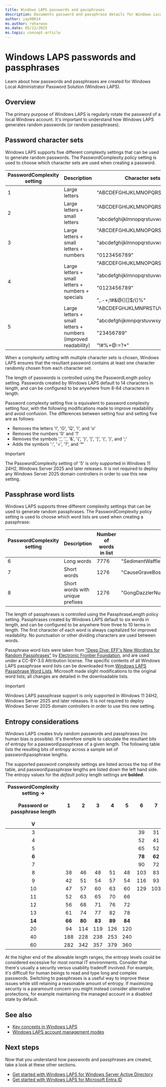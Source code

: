 ```yaml
---
title: Windows LAPS passwords and passphrases
description: Documents password and passphrase details for Windows Local Administrator Password Solution (Windows LAPS).
author: jay98014
ms.author: roharwoo
ms.date: 05/12/2025
ms.topic: concept-article
---
```


# Windows LAPS passwords and passphrases

Learn about how passwords and passphrases are created for Windows Local Administrator Password Solution (Windows LAPS).

## Overview

The primary purpose of Windows LAPS is regularly rotate the password of a local Windows account. It's important to understand how Windows LAPS generates random passwords (or random passphrases).

## Password character sets

Windows LAPS supports five different complexity settings that can be used to generate random passwords. The PasswordComplexity policy setting is used to choose which character sets are used when creating a password.

|PasswordComplexity setting|Description|Character sets|Example|
|---|---|---|---|
|1|Large letters|"ABCDEFGHIJKLMNOPQRSTUVWXYZ"|"OZKTIQHCKHRWOX"|
|2|Large letters + small letters|"ABCDEFGHIJKLMNOPQRSTUVWXYZ"<br/><br/>"abcdefghijklmnopqrstuvwxyz"|"fOiMbhmcVFHzmI"|
|3|Large letters + small letters + numbers|"ABCDEFGHIJKLMNOPQRSTUVWXYZ"<br/><br/>"abcdefghijklmnopqrstuvwxyz"<br/><br/>"0123456789"|"logqQVGs53R4vY"|
|4|Large letters + small letters + numbers + specials|"ABCDEFGHIJKLMNOPQRSTUVWXYZ"<br/><br/>"abcdefghijklmnopqrstuvwxyz"<br/><br/>"0123456789"<br/><br/>",.-+;!#&@{}[]$/()%"|"P5QWg43.1lA}ra"|
|5|Large letters + small letters + numbers (improved readability)|"ABCDEFGHJKLMNPRSTUVWXYZ"<br/><br/>"abcdefghijkmnpqrstuvwxyz"<br/><br/>"23456789"<br/><br/>"!#%+@:=?*"|"vnJ!!?MTb5=U7Y"|

When a complexity setting with multiple character sets is chosen, Windows LAPS ensures that the resultant password contains at least one character randomly chosen from each character set.

The length of passwords is controlled using the PasswordLength policy setting. Passwords created by Windows LAPS default to 14 characters in length, and can be configured to be anywhere from 8-64 characters in length.

Password complexity setting five is equivalent to password complexity setting four, with  the following modifications made to improve readability and avoid confusion. The differences between setting four and setting five are as follows:

- Removes the letters 'I', 'O', 'Q', 'l', and 'o'
- Removes the numbers '0' and '1'
- Removes the symbols ',', '.', '&', '{', '}', '[', ']', '(', ')', and ';'
- Adds the symbols ':', '=', '?', and '*'

> [!IMPORTANT]
> The PasswordComplexity setting of '5' is only supported in Windows 11 24H2, Windows Server 2025 and later releases. It is not required to deploy any Windows Server 2025 domain controllers in order to use this new setting.

## Passphrase word lists

Windows LAPS supports three different complexity settings that can be used to generate random passphrases. The PasswordComplexity policy setting is used to choose which word lists are used when creating a passphrase:

|PasswordComplexity setting|Description|Number of words in list|Example|
|---|---|---|---|
|6|Long words|7776|"SedimentWaffleEpilogueArrivalWorseningRecent"|
|7|Short words|1276|"CauseGraveBossFilthHashCleft"|
|8|Short words with unique prefixes|1276|"GongDazzlerNumbingAdmitMowerEvidence"|

The length of passphrases is controlled using the PassphraseLength policy setting. Passphrases created by Windows LAPS default to six words in length, and can be configured to be anywhere from three to 10 terms in length. The first character of each word is always capitalized for improved readability. No punctuation or other dividing characters are used between words.

Passphrase word lists were taken from ["Deep Dive: EFF's New Wordlists for Random Passphrases"](https://www.eff.org/deeplinks/2016/07/new-wordlists-random-passphrases) by [Electronic Frontier Foundation](https://www.eff.org/), and are used under a CC-BY-3.0 Attribution license. The specific contents of all Windows LAPS passphrase word lists can be downloaded from [Windows LAPS Passphrase Word Lists](https://go.microsoft.com/fwlink/?linkid=2255471). Microsoft made slight modifications to the original word lists; all changes are detailed in the downloadable lists.

> [!IMPORTANT]
> Windows LAPS passphrase support is only supported in Windows 11 24H2, Windows Server 2025 and later releases. It is not required to deploy Windows Server 2025 domain controllers in order to use this new setting.

## Entropy considerations

Windows LAPS creates truly random passwords and passphrases (no human bias is possible). It's therefore simple to calculate the resultant bits of entropy for a password\passphrase of a given length. The following table lists the resulting bits of entropy across a sample set of password\passphrase lengths.

The supported password complexity settings are listed across the top of the table, and password\passphrase lengths are listed down the left hand side. The entropy values for the *default* policy length settings are **bolded**:

|PasswordComplexity setting -><br/><br/>Password or passphrase length<br/><br/>V|1|2|3|4|5|6|7|8|
|:---:|:---:|:---:|:---:|:---:|:---:|:---:|:---:|:---:|
|3||||||39|31|31|
|4||||||52|41|41|
|5||||||65|52|52|
|**6**||||||**78**|**62**|**62**|
|7||||||90|72|72|
|8|38|46|48|51|48|103|83|83|
|9|42|51|54|57|54|116|93|93|
|10|47|57|60|63|60|129|103|103|
|11|52|63|65|70|66|||
|12|56|68|71|76|72|||
|13|61|74|77|82|78|||
|**14**|**66**|**80**|**83**|**89**|**84**|||
|20|94|114|119|126|120|||
|40|188|228|238|253|240|||
|60|282|342|357|379|360|||

At the higher end of the allowable length ranges, the entropy levels could be considered excessive for most normal IT environments. Consider that there's usually a security versus usability tradeoff involved. For example, it's difficult for human beings to read and type long and complex passwords. Switching to passphrases is a useful way to improve these issues while still retaining a reasonable amount of entropy. If maximizing security is a paramount concern you might instead consider alternative protections, for example maintaining the managed account in a disabled state by default.

## See also

- [Key concepts in Windows LAPS](laps-concepts-overview.md)
- [Windows LAPS account management modes](laps-concepts-account-management-modes.md)

## Next steps

Now that you understand how passwords and passphrases are created, take a look at these other sections.

- [Get started with Windows LAPS for Windows Server Active Directory](laps-scenarios-windows-server-active-directory.md)
- [Get started with Windows LAPS for Microsoft Entra ID](laps-scenarios-azure-active-directory.md)
